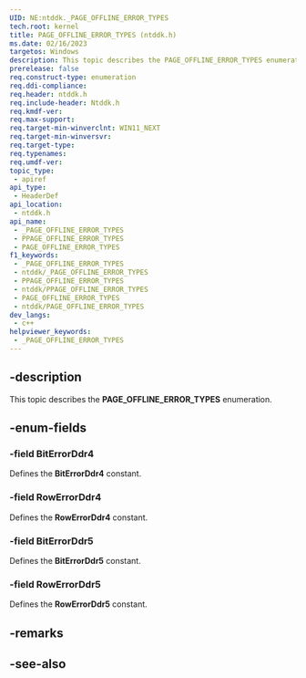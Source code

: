```yaml
---
UID: NE:ntddk._PAGE_OFFLINE_ERROR_TYPES
tech.root: kernel
title: PAGE_OFFLINE_ERROR_TYPES (ntddk.h)
ms.date: 02/16/2023
targetos: Windows
description: This topic describes the PAGE_OFFLINE_ERROR_TYPES enumeration.
prerelease: false
req.construct-type: enumeration
req.ddi-compliance: 
req.header: ntddk.h
req.include-header: Ntddk.h
req.kmdf-ver: 
req.max-support: 
req.target-min-winverclnt: WIN11_NEXT
req.target-min-winversvr: 
req.target-type: 
req.typenames: 
req.umdf-ver: 
topic_type:
 - apiref
api_type:
 - HeaderDef
api_location:
 - ntddk.h
api_name:
 - _PAGE_OFFLINE_ERROR_TYPES
 - PPAGE_OFFLINE_ERROR_TYPES
 - PAGE_OFFLINE_ERROR_TYPES
f1_keywords:
 - _PAGE_OFFLINE_ERROR_TYPES
 - ntddk/_PAGE_OFFLINE_ERROR_TYPES
 - PPAGE_OFFLINE_ERROR_TYPES
 - ntddk/PPAGE_OFFLINE_ERROR_TYPES
 - PAGE_OFFLINE_ERROR_TYPES
 - ntddk/PAGE_OFFLINE_ERROR_TYPES
dev_langs:
 - c++
helpviewer_keywords:
 - _PAGE_OFFLINE_ERROR_TYPES
---
```


## -description

This topic describes the **PAGE_OFFLINE_ERROR_TYPES** enumeration.

## -enum-fields

### -field BitErrorDdr4

Defines the **BitErrorDdr4** constant.

### -field RowErrorDdr4

Defines the **RowErrorDdr4** constant.

### -field BitErrorDdr5

Defines the **BitErrorDdr5** constant.

### -field RowErrorDdr5

Defines the **RowErrorDdr5** constant.

## -remarks

## -see-also
